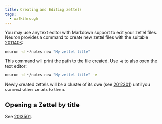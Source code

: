```yaml
---
title: Creating and Editing zettels
tags:
  - walkthrough
---
```


You may use any text editor with Markdown support to edit your zettel files. Neuron provides a command to create new zettel files with the suitable [2011403](zcf://zettel-id):

```bash
neuron -d ~/notes new "My zettel title"
```

This command will print the path to the file created. Use `-e` to also open the text editor:


```bash
neuron -d ~/notes new "My zettel title" -e
```

Newly created zettels will be a cluster of its own (see [2012301](z://cluster)) until you connect other zettels to them.

## Opening a Zettel by title

See [2013501](zcf://search).


